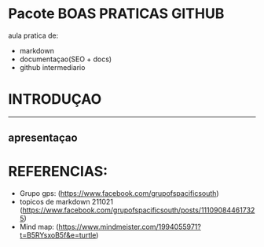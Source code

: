 # Pacote BOAS PRATICAS GITHUB 

aula pratica de:
- markdown 
- documentaçao(SEO + docs) 
- github intermediario   

# INTRODUÇAO
***
## apresentaçao    


# REFERENCIAS: 
- Grupo gps: (https://www.facebook.com/grupofspacificsouth)
- topicos de markdown 211021 (https://www.facebook.com/grupofspacificsouth/posts/111090844617325) 
- Mind map: (https://www.mindmeister.com/1994055971?t=B5RYsxoB5f&e=turtle) 
